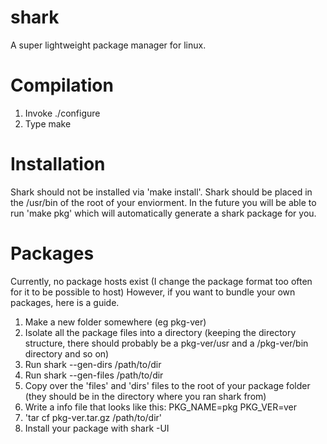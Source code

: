 shark
=====

A super lightweight package manager for linux.



Compilation
===========

1. Invoke ./configure
2. Type make



Installation
============
Shark should not be installed via 'make install'. Shark should be placed in the /usr/bin of the root of your enviorment. In the future you will be able to run 'make pkg' which will automatically generate a shark package for you.



Packages
========
Currently, no package hosts exist (I change the package format too often for it to be possible to host)
However, if you want to bundle your own packages, here is a guide.
1. Make a new folder somewhere (eg pkg-ver)
2. Isolate all the package files into a directory (keeping the directory structure, there should probably be a pkg-ver/usr and a /pkg-ver/bin directory and so on)
3. Run shark --gen-dirs /path/to/dir
4. Run shark --gen-files /path/to/dir
5. Copy over the 'files' and 'dirs' files to the root of your package folder (they should be in the directory where you ran shark from)
6. Write a info file that looks like this:
PKG_NAME=pkg
PKG_VER=ver
7. 'tar cf pkg-ver.tar.gz /path/to/dir'
8. Install your package with shark -UI

